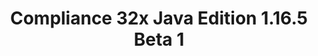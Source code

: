 ---
title: Compliance 32x Java Edition 1.16.5 Beta 1
permalink: /article/compliance32x/1.16.5/B1
comments: true
comments-id: 1.16.5-32x-Beta-1
header-img: article/compliance32x/1.16.5-B1.jpg

long_text: The big day has finally come! After seven long weeks in Alpha, <strong>Compliance 32x is finally entering its Beta stage!</strong> It was beautiful to see the pack evolve so far, and now the future is looking even brighter than before. <br> We have also finished the <a href="https://gist.github.com/Pomik108/2257f47eb42350ba39fc6ec32548448c">texture guidelines</a>, which are effective immediately, so from now on every texture submitted will have to follow them. If you've got any feedback, please say it in our Discord! <br> Due to this, the main aim of the Beta stage will be to fill in the missing textures and replace the remaining placeholders. <br> And as always, here is the changelog.

main_changelog: data/changelog

download:
  - Beta 1 - 1.16.5:
    - https://github.com/Compliance-Resource-Pack/Resource-Pack-32x/releases/download/beta-1/Compliance-32x-Java-Beta-1.zip

---